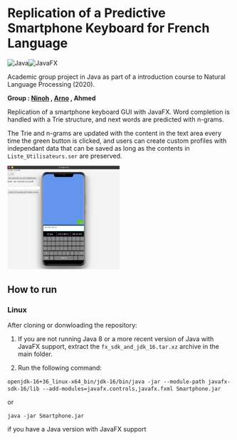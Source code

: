 # Replication of a Predictive Smartphone Keyboard for French Language

<img alt="Java" src="https://img.shields.io/badge/Java-%23ED8B00.svg?&style=flat-square&logo=java&logoColor=white"/><img alt="JavaFX" src="https://img.shields.io/badge/JavaFX-50EAFF.svg?&style=flat-square&logo=java&logoColor=black"/>

Academic group project in Java as part of a introduction course to Natural Language Processing (2020).

**Group : [Ninoh](https://github.com/ninohdasilva) , [Arno](https://github.com/awatiez/) , Ahmed**

Replication of a smartphone keyboard GUI with JavaFX. Word completion is handled with a Trie structure, and next words are predicted with n-grams.

The Trie and n-grams are updated with the content in the text area every time the green button is clicked, and users can create custom profiles with independant data that can be saved as long as the contents in `Liste_Utilisateurs.ser` are preserved.

<img src="https://github.com/ninohdasilva/PredictiveSmartphoneKeyboard/blob/main/Screenshot.png" width="50%">

## How to run 

### Linux

After cloning or donwloading the repository:

1) If you are not running Java 8 or a more recent version of Java with JavaFX support, extract the `fx_sdk_and_jdk_16.tar.xz` archive in the main folder.

2) Run the following command:
```
openjdk-16+36_linux-x64_bin/jdk-16/bin/java -jar --module-path javafx-sdk-16/lib --add-modules=javafx.controls,javafx.fxml Smartphone.jar
```
or 

```
java -jar Smartphone.jar
```
if you have a Java version with JavaFX support
